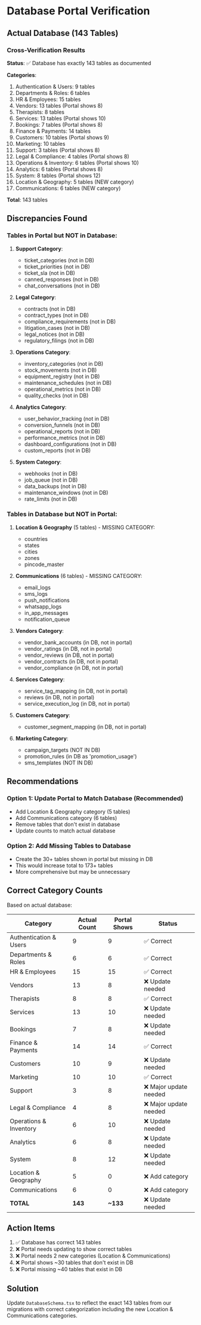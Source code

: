 # Database Portal Verification

## Actual Database (143 Tables)

### Cross-Verification Results

**Status**: ✅ Database has exactly 143 tables as documented

**Categories**:
1. Authentication & Users: 9 tables
2. Departments & Roles: 6 tables
3. HR & Employees: 15 tables
4. Vendors: 13 tables (Portal shows 8)
5. Therapists: 8 tables
6. Services: 13 tables (Portal shows 10)
7. Bookings: 7 tables (Portal shows 8)
8. Finance & Payments: 14 tables
9. Customers: 10 tables (Portal shows 9)
10. Marketing: 10 tables
11. Support: 3 tables (Portal shows 8)
12. Legal & Compliance: 4 tables (Portal shows 8)
13. Operations & Inventory: 6 tables (Portal shows 10)
14. Analytics: 6 tables (Portal shows 8)
15. System: 8 tables (Portal shows 12)
16. Location & Geography: 5 tables (NEW category)
17. Communications: 6 tables (NEW category)

**Total**: 143 tables

## Discrepancies Found

### Tables in Portal but NOT in Database:
1. **Support Category**:
   - ticket_categories (not in DB)
   - ticket_priorities (not in DB)
   - ticket_sla (not in DB)
   - canned_responses (not in DB)
   - chat_conversations (not in DB)

2. **Legal Category**:
   - contracts (not in DB)
   - contract_types (not in DB)
   - compliance_requirements (not in DB)
   - litigation_cases (not in DB)
   - legal_notices (not in DB)
   - regulatory_filings (not in DB)

3. **Operations Category**:
   - inventory_categories (not in DB)
   - stock_movements (not in DB)
   - equipment_registry (not in DB)
   - maintenance_schedules (not in DB)
   - operational_metrics (not in DB)
   - quality_checks (not in DB)

4. **Analytics Category**:
   - user_behavior_tracking (not in DB)
   - conversion_funnels (not in DB)
   - operational_reports (not in DB)
   - performance_metrics (not in DB)
   - dashboard_configurations (not in DB)
   - custom_reports (not in DB)

5. **System Category**:
   - webhooks (not in DB)
   - job_queue (not in DB)
   - data_backups (not in DB)
   - maintenance_windows (not in DB)
   - rate_limits (not in DB)

### Tables in Database but NOT in Portal:
1. **Location & Geography** (5 tables) - MISSING CATEGORY:
   - countries
   - states
   - cities
   - zones
   - pincode_master

2. **Communications** (6 tables) - MISSING CATEGORY:
   - email_logs
   - sms_logs
   - push_notifications
   - whatsapp_logs
   - in_app_messages
   - notification_queue

3. **Vendors Category**:
   - vendor_bank_accounts (in DB, not in portal)
   - vendor_ratings (in DB, not in portal)
   - vendor_reviews (in DB, not in portal)
   - vendor_contracts (in DB, not in portal)
   - vendor_compliance (in DB, not in portal)

4. **Services Category**:
   - service_tag_mapping (in DB, not in portal)
   - reviews (in DB, not in portal)
   - service_execution_log (in DB, not in portal)

5. **Customers Category**:
   - customer_segment_mapping (in DB, not in portal)

6. **Marketing Category**:
   - campaign_targets (NOT IN DB)
   - promotion_rules (in DB as 'promotion_usage')
   - sms_templates (NOT IN DB)

## Recommendations

### Option 1: Update Portal to Match Database (Recommended)
- Add Location & Geography category (5 tables)
- Add Communications category (6 tables)
- Remove tables that don't exist in database
- Update counts to match actual database

### Option 2: Add Missing Tables to Database
- Create the 30+ tables shown in portal but missing in DB
- This would increase total to 173+ tables
- More comprehensive but may be unnecessary

## Correct Category Counts

Based on actual database:

| Category | Actual Count | Portal Shows | Status |
|----------|--------------|--------------|--------|
| Authentication & Users | 9 | 9 | ✅ Correct |
| Departments & Roles | 6 | 6 | ✅ Correct |
| HR & Employees | 15 | 15 | ✅ Correct |
| Vendors | 13 | 8 | ❌ Update needed |
| Therapists | 8 | 8 | ✅ Correct |
| Services | 13 | 10 | ❌ Update needed |
| Bookings | 7 | 8 | ❌ Update needed |
| Finance & Payments | 14 | 14 | ✅ Correct |
| Customers | 10 | 9 | ❌ Update needed |
| Marketing | 10 | 10 | ✅ Correct |
| Support | 3 | 8 | ❌ Major update needed |
| Legal & Compliance | 4 | 8 | ❌ Major update needed |
| Operations & Inventory | 6 | 10 | ❌ Update needed |
| Analytics | 6 | 8 | ❌ Update needed |
| System | 8 | 12 | ❌ Update needed |
| Location & Geography | 5 | 0 | ❌ Add category |
| Communications | 6 | 0 | ❌ Add category |
| **TOTAL** | **143** | **~133** | ❌ Update needed |

## Action Items

1. ✅ Database has correct 143 tables
2. ❌ Portal needs updating to show correct tables
3. ❌ Portal needs 2 new categories (Location & Communications)
4. ❌ Portal shows ~30 tables that don't exist in DB
5. ❌ Portal missing ~40 tables that exist in DB

## Solution

Update `DatabaseSchema.tsx` to reflect the exact 143 tables from our migrations with correct categorization including the new Location & Communications categories.
